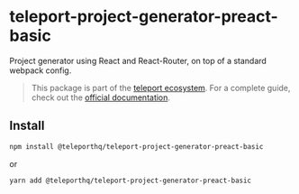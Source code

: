 # teleport-project-generator-preact-basic

Project generator using React and React-Router, on top of a standard webpack config.

> This package is part of the [teleport ecosystem](https://github.com/teleporthq/teleport-code-generators). For a complete guide, check out the [official documentation](https://docs.teleporthq.io/).

## Install
```bash
npm install @teleporthq/teleport-project-generator-preact-basic
```
or
```bash
yarn add @teleporthq/teleport-project-generator-preact-basic
```
